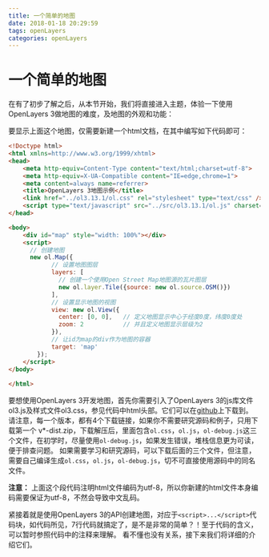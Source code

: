 ```yaml
---
title: 一个简单的地图
date: 2018-01-18 20:29:59
tags: openLayers
categories: openLayers
---
```


# 一个简单的地图
在有了初步了解之后，从本节开始，我们将直接进入主题，体验一下使用OpenLayers 3做地图的难度，及地图的外观和功能：

<!-- more -->

<head>
	<link href="../src/ol3.13.1/ol.css" rel="stylesheet" type="text/css" />
	<script type="text/javascript" src="../src/ol3.13.1/ol.js" charset="utf-8"></script>
</head>

<body>
	<div id="map" style="width: 100%"></div>
	<script>
	  new ol.Map({
			layers: [
				new ol.layer.Tile({source: new ol.source.OSM()})
			],
			view: new ol.View({
				center: [0, 0],
				zoom: 2
			}),
			target: 'map'
	  });
	</script>
</body>

要显示上面这个地图，仅需要新建一个html文档，在其中编写如下代码即可：

``` html
<!Doctype html>
<html xmlns=http://www.w3.org/1999/xhtml>
<head>                  
	<meta http-equiv=Content-Type content="text/html;charset=utf-8">
	<meta http-equiv=X-UA-Compatible content="IE=edge,chrome=1">
	<meta content=always name=referrer>
	<title>OpenLayers 3地图示例</title>
	<link href="../ol3.13.1/ol.css" rel="stylesheet" type="text/css" />
	<script type="text/javascript" src="../src/ol3.13.1/ol.js" charset="utf-8"></script>
</head>

<body>
	<div id="map" style="width: 100%"></div>
	<script>
	  // 创建地图
	  new ol.Map({
			// 设置地图图层
			layers: [
			  // 创建一个使用Open Street Map地图源的瓦片图层
			  new ol.layer.Tile({source: new ol.source.OSM()})
			],
			// 设置显示地图的视图
			view: new ol.View({
			  center: [0, 0],	// 定义地图显示中心于经度0度，纬度0度处
			  zoom: 2			// 并且定义地图显示层级为2
			}),
			// 让id为map的div作为地图的容器
			target: 'map'	
		});
	</script>
</body>
	
</html>
```

要想使用OpenLayers 3开发地图，首先你需要引入了OpenLayers 3的js库文件ol3.js及样式文件ol3.css，参见代码中html头部。它们可以在[github](https://github.com/openlayers/ol3/releases)上下载到。 请注意，每一个版本，都有4个下载链接，如果你不需要研究源码和例子，只用下载第一个 v*-dist.zip，下载解压后，里面包含`ol.css`，`ol.js`，`ol-debug.js`这三个文件，在初学时，尽量使用`ol-debug.js`，如果发生错误，堆栈信息更为可读，便于排查问题。 如果需要学习和研究源码，可以下载后面的三个文件，但注意，需要自己编译生成`ol.css`，`ol.js`，`ol-debug.js`，切不可直接使用源码中的同名文件。

**注意：** 上面这个段代码注明html文件编码为utf-8，所以你新建的html文件本身编码需要保证为utf-8，不然会导致中文乱码。

紧接着就是使用OpenLayers 3的API创建地图，对应于`<script>...</script>`代码块，如代码所见，7行代码就搞定了，是不是非常的简单？！至于代码的含义，可以暂时参照代码中的注释来理解。 看不懂也没有关系，接下来我们将详细的介绍它们。
